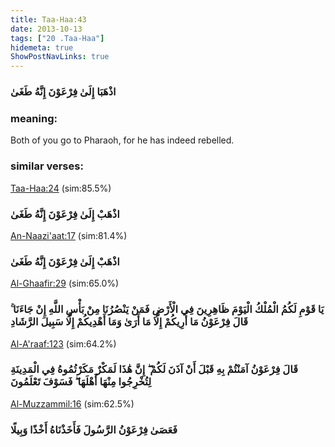 ```yaml
---
title: Taa-Haa:43
date: 2013-10-13
tags: ["20 .Taa-Haa"]
hidemeta: true 
ShowPostNavLinks: true 
---
```

### اذْهَبَا إِلَىٰ فِرْعَوْنَ إِنَّهُ طَغَىٰ
### meaning: 
Both of you go to Pharaoh, for he has indeed rebelled.
### similar verses: 

[Taa-Haa:24](/20/24) (sim:85.5%)

### اذْهَبْ إِلَىٰ فِرْعَوْنَ إِنَّهُ طَغَىٰ

[An-Naazi'aat:17](/79/17) (sim:81.4%)

### اذْهَبْ إِلَىٰ فِرْعَوْنَ إِنَّهُ طَغَىٰ

[Al-Ghaafir:29](/40/29) (sim:65.0%)

### يَا قَوْمِ لَكُمُ الْمُلْكُ الْيَوْمَ ظَاهِرِينَ فِي الْأَرْضِ فَمَنْ يَنْصُرُنَا مِنْ بَأْسِ اللَّهِ إِنْ جَاءَنَا ۚ قَالَ فِرْعَوْنُ مَا أُرِيكُمْ إِلَّا مَا أَرَىٰ وَمَا أَهْدِيكُمْ إِلَّا سَبِيلَ الرَّشَادِ

[Al-A'raaf:123](/7/123) (sim:64.2%)

### قَالَ فِرْعَوْنُ آمَنْتُمْ بِهِ قَبْلَ أَنْ آذَنَ لَكُمْ ۖ إِنَّ هَٰذَا لَمَكْرٌ مَكَرْتُمُوهُ فِي الْمَدِينَةِ لِتُخْرِجُوا مِنْهَا أَهْلَهَا ۖ فَسَوْفَ تَعْلَمُونَ

[Al-Muzzammil:16](/73/16) (sim:62.5%)

### فَعَصَىٰ فِرْعَوْنُ الرَّسُولَ فَأَخَذْنَاهُ أَخْذًا وَبِيلًا
